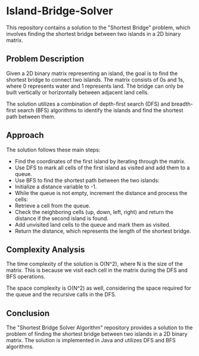 # Island-Bridge-Solver
This repository contains a solution to the "Shortest Bridge" problem, which involves finding the shortest bridge between two islands in a 2D binary matrix.
## Problem Description
Given a 2D binary matrix representing an island, the goal is to find the shortest bridge to connect two islands. 
The matrix consists of 0s and 1s, where 0 represents water and 1 represents land. 
The bridge can only be built vertically or horizontally between adjacent land cells.

The solution utilizes a combination of depth-first search (DFS) and breadth-first search (BFS) algorithms to identify the islands and find the shortest path between them.
## Approach
The solution follows these main steps:

- Find the coordinates of the first island by iterating through the matrix.
- Use DFS to mark all cells of the first island as visited and add them to a queue.
- Use BFS to find the shortest path between the two islands:
- Initialize a distance variable to -1.
- While the queue is not empty, increment the distance and process the cells:
- Retrieve a cell from the queue.
- Check the neighboring cells (up, down, left, right) and return the distance if the second island is found.
- Add unvisited land cells to the queue and mark them as visited.
- Return the distance, which represents the length of the shortest bridge.
## Complexity Analysis
The time complexity of the solution is O(N^2), where N is the size of the matrix. This is because we visit each cell in the matrix during the DFS and BFS operations.

The space complexity is O(N^2) as well, considering the space required for the queue and the recursive calls in the DFS.
## Conclusion
The "Shortest Bridge Solver Algorithm" repository provides a solution to the problem of finding the shortest bridge between two islands in a 2D binary matrix. The solution is implemented in Java and utilizes DFS and BFS algorithms.
